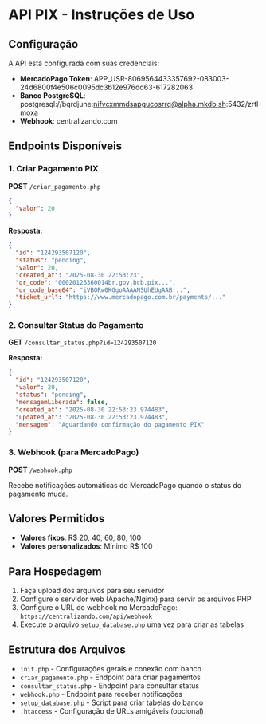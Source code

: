 # API PIX - Instruções de Uso

## Configuração

A API está configurada com suas credenciais:
- **MercadoPago Token**: APP_USR-8069564433357692-083003-24d6800f4e506c0095dc3b12e976dd63-617282063
- **Banco PostgreSQL**: postgresql://bqrdjune:nifvcxmmdsapgucosrrq@alpha.mkdb.sh:5432/zrtlmoxa
- **Webhook**: centralizando.com

## Endpoints Disponíveis

### 1. Criar Pagamento PIX
**POST** `/criar_pagamento.php`

```json
{
  "valor": 20
}
```

**Resposta:**
```json
{
  "id": "124293507120",
  "status": "pending",
  "valor": 20,
  "created_at": "2025-08-30 22:53:23",
  "qr_code": "00020126360014br.gov.bcb.pix...",
  "qr_code_base64": "iVBORw0KGgoAAAANSUhEUgAAB...",
  "ticket_url": "https://www.mercadopago.com.br/payments/..."
}
```

### 2. Consultar Status do Pagamento
**GET** `/consultar_status.php?id=124293507120`

**Resposta:**
```json
{
  "id": "124293507120",
  "valor": 20,
  "status": "pending",
  "mensagemLiberada": false,
  "created_at": "2025-08-30 22:53:23.974483",
  "updated_at": "2025-08-30 22:53:23.974483",
  "mensagem": "Aguardando confirmação do pagamento PIX"
}
```

### 3. Webhook (para MercadoPago)
**POST** `/webhook.php`

Recebe notificações automáticas do MercadoPago quando o status do pagamento muda.

## Valores Permitidos

- **Valores fixos**: R$ 20, 40, 60, 80, 100
- **Valores personalizados**: Mínimo R$ 100

## Para Hospedagem

1. Faça upload dos arquivos para seu servidor
2. Configure o servidor web (Apache/Nginx) para servir os arquivos PHP
3. Configure o URL do webhook no MercadoPago: `https://centralizando.com/api/webhook`
4. Execute o arquivo `setup_database.php` uma vez para criar as tabelas

## Estrutura dos Arquivos

- `init.php` - Configurações gerais e conexão com banco
- `criar_pagamento.php` - Endpoint para criar pagamentos
- `consultar_status.php` - Endpoint para consultar status
- `webhook.php` - Endpoint para receber notificações
- `setup_database.php` - Script para criar tabelas do banco
- `.htaccess` - Configuração de URLs amigáveis (opcional)
